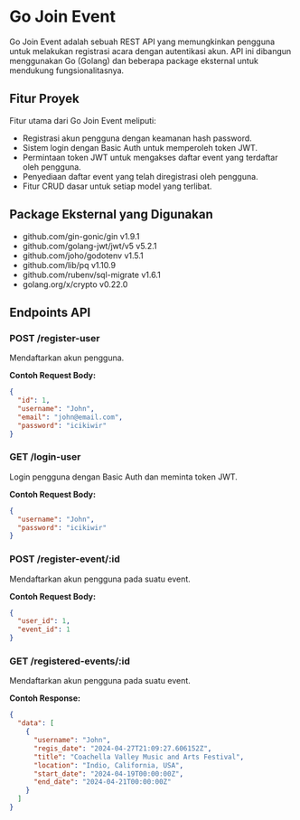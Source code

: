 # Go Join Event

Go Join Event adalah sebuah REST API yang memungkinkan pengguna untuk melakukan registrasi acara dengan autentikasi akun. API ini dibangun menggunakan Go (Golang) dan beberapa package eksternal untuk mendukung fungsionalitasnya.

## Fitur Proyek

Fitur utama dari Go Join Event meliputi:

- Registrasi akun pengguna dengan keamanan hash password.
- Sistem login dengan Basic Auth untuk memperoleh token JWT.
- Permintaan token JWT untuk mengakses daftar event yang terdaftar oleh pengguna.
- Penyediaan daftar event yang telah diregistrasi oleh pengguna.
- Fitur CRUD dasar untuk setiap model yang terlibat.

## Package Eksternal yang Digunakan

- github.com/gin-gonic/gin v1.9.1
- github.com/golang-jwt/jwt/v5 v5.2.1
- github.com/joho/godotenv v1.5.1
- github.com/lib/pq v1.10.9
- github.com/rubenv/sql-migrate v1.6.1
- golang.org/x/crypto v0.22.0

## Endpoints API

### POST /register-user

Mendaftarkan akun pengguna.

**Contoh Request Body:**

```json
{
  "id": 1,
  "username": "John",
  "email": "john@email.com",
  "password": "icikiwir"
}
```

### GET /login-user

Login pengguna dengan Basic Auth dan meminta token JWT.

**Contoh Request Body:**

```json
{
  "username": "John",
  "password": "icikiwir"
}
```

### POST /register-event/:id

Mendaftarkan akun pengguna pada suatu event.

**Contoh Request Body:**

```json
{
  "user_id": 1,
  "event_id": 1
}
```

### GET /registered-events/:id

Mendaftarkan akun pengguna pada suatu event.

**Contoh Response:**

```json
{
  "data": [
    {
      "username": "John",
      "regis_date": "2024-04-27T21:09:27.606152Z",
      "title": "Coachella Valley Music and Arts Festival",
      "location": "Indio, California, USA",
      "start_date": "2024-04-19T00:00:00Z",
      "end_date": "2024-04-21T00:00:00Z"
    }
  ]
}
```
